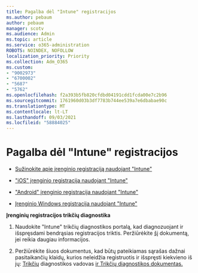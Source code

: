 ```yaml
---
title: Pagalba dėl "Intune" registracijos
ms.author: pebaum
author: pebaum
manager: scotv
ms.audience: Admin
ms.topic: article
ms.service: o365-administration
ROBOTS: NOINDEX, NOFOLLOW
localization_priority: Priority
ms.collection: Adm_O365
ms.custom:
- "9002973"
- "6700002"
- "5687"
- "5762"
ms.openlocfilehash: f2a393b5fb820cfdbd04191cdd1fcda00e7c2b96
ms.sourcegitcommit: 1761960d03b3df7783b744ee539a7e6dbabae90c
ms.translationtype: MT
ms.contentlocale: lt-LT
ms.lasthandoff: 09/03/2021
ms.locfileid: "58884025"
---
```

# <a name="help-with-intune-enrollment"></a>Pagalba dėl "Intune" registracijos


- [Sužinokite apie įrenginio registraciją naudojant "Intune"](https://docs.microsoft.com/intune/device-enrollment)

- ["iOS" įrenginio registracija naudojant "Intune"](https://docs.microsoft.com/intune/ios-enroll)

- ["Android" įrenginio registracija naudojant "Intune"](https://docs.microsoft.com/intune/android-enroll)

- [Įrenginio Windows registracija naudojant "Intune"](https://docs.microsoft.com/intune/windows-enroll)

**Įrenginių registracijos trikčių diagnostika**

1. Naudokite "Intune" trikčių diagnostikos portalą, kad diagnozuojant ir išspręsdami bendrąsias registracijos triktis. Peržiūrėkite [šį](https://docs.microsoft.com/intune/help-desk-operators) dokumentą, jei reikia daugiau informacijos.

2. Peržiūrėkite šiuos dokumentus, kad būtų pateikiamas sąrašas dažnai pasitaikančių klaidų, kurios neleidžia registruotis ir išspręsti kiekvieno iš jų: [Trikčių](https://support.microsoft.com/help/4469913/troubleshooting-windows-device-enrollment-problems-in-microsoft-intune) diagnostikos vadovas [ir Trikčių diagnostikos dokumentas.](https://docs.microsoft.com/intune/troubleshoot-device-enrollment-in-intune)